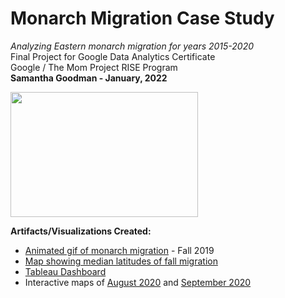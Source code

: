 # Monarch Migration Case Study
<i>Analyzing Eastern monarch migration for years 2015-2020<br></i>
Final Project for Google Data Analytics Certificate<br>
Google / The Mom Project RISE Program<br>
<b>Samantha Goodman - January, 2022</b>

<img src="https://pixnio.com/free-images/2016/06/06/monarch-butterfly-close-macro-orange-bug-insect.jpg"  width="300" height="200">
  
 <b>Artifacts/Visualizations Created:</b>
  <ul><li><a href="https://sjegoodman.github.io/monarch-migration/GifMap/GifMap2019.gif">Animated gif of monarch migration</a> - Fall 2019</li>
    <li><a href="https://sjegoodman.github.io/monarch-migration/MigrationLatitudes.html">Map showing median latitudes of fall migration</a></li>
 <li><a href="https://public.tableau.com/app/profile/sjegoodman/viz/MonarchMigration/Dashboard1">Tableau Dashboard</a></li>
  <li>Interactive maps of <a href="https://sjegoodman.github.io/monarch-migration/Aug2020.html">August 2020</a> and <a href="https://sjegoodman.github.io/monarch-migration/Sep2020.html">September 2020</a></li></ul>
